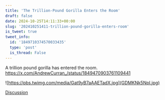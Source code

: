 ```yaml
---
title: 'The Trillion-Pound Gorilla Enters the Room'
draft: false
date: 2024-10-25T14:11:33+00:00
slug: '202410251411-trillion-pound-gorilla-enters-room'
is_tweet: true
tweet_info:
  id: '1849710374570033435'
  type: 'post'
  is_thread: False
---
```




A trillion pound gorilla has entered the room. <https://x.com/AndrewCurran_/status/1849470903761109441> 

![https://pbs.twimg.com/media/Gat9yB7aAAETadX.jpg](GDMKNk5NpI.jpg)

[Discussion](https://x.com/sytelus/status/1849710374570033435)
